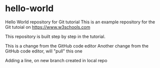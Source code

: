 
# hello-world
Hello World repository for Git tutorial
This is an example repository for the Git tutoial on https://www.w3schools.com

This repository is built step by step in the tutorial.

This is a change from the GitHub code editor
Another change from the GitHub code editor, will "pull" this one

Adding a line, on new branch created in local repo
